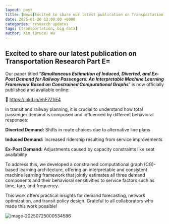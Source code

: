 ```yaml
---
layout: post
title: [News]Excited to share our latest publication on Transportation Research Part E
date: 2025-01-20 12:00:00 +0000
categories: research updates
tags: [transportation, big data]
author: Xin (Bruce) Wu
---
```


## Excited to share our latest publication on Transportation Research Part E=
Our paper titled “***Simultaneous Estimation of Induced, Diverted, and Ex-Post Demand for Railway Passengers: An Interpretable Machine Learning Framework Based on Constrained Computational Graphs***” is now officially published and available online:

 🔗 https://lnkd.in/ehF7ZhE4

In transit and railway planning, it is crucial to understand how total passenger demand is composed and influenced by different behavioral responses:

**Diverted Demand:** Shifts in route choices due to alternative line plans

**Induced Demand:** Increased ridership resulting from service improvements

**Ex-Post Demand:** Adjustments caused by capacity constraints like seat availability

To address this, we developed a constrained computational graph (CG)-based learning architecture, offering an interpretable and consistent machine learning framework that jointly estimates all three demand components and their behavioral sensitivities to service factors such as time, fare, and frequency.

This work offers practical insights for demand forecasting, network optimization, and transit policy design. Grateful to all collaborators who made this work possible!



![image-20250725000534586](C:\Users\xwu03\AppData\Roaming\Typora\typora-user-images\image-20250725000534586.png)

